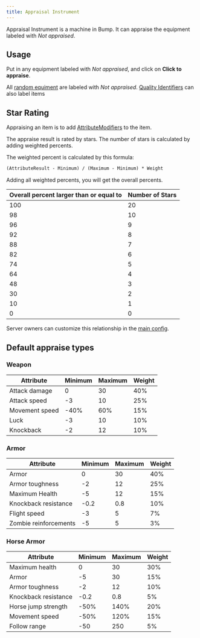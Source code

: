 ```yaml
---
title: Appraisal Instrument
---
```


Appraisal Instrument is a machine in Bump. It can appraise the equipment labeled with *Not appraised*.

## Usage

Put in any equipment labeled with *Not appraised*, and click on **Click to appraise**.

All [random equiment](../items/random-equipment) are labeled with *Not appraised*. [Quality Identifiers](../items/quality-identifier) can also label items

## Star Rating

Appraising an item is to add [AttributeModifiers](https://hub.spigotmc.org/javadocs/spigot/org/bukkit/attribute/AttributeModifier.html) to the item.

The appraise result is rated by stars. The number of stars is calculated by adding weighted percents.

The weighted percent is calculated by this formula:

```txt
(AttributeResult - Minimum) / (Maximum - Minimum) * Weight
```

Adding all weighted percents, you will get the overall percents.

| Overall percent larger than or equal to | Number of Stars |
| --------------------------------------- | --------------- |
| 100                                     | 20              |
| 98                                      | 10              |
| 96                                      | 9               |
| 92                                      | 8               |
| 88                                      | 7               |
| 82                                      | 6               |
| 74                                      | 5               |
| 64                                      | 4               |
| 48                                      | 3               |
| 30                                      | 2               |
| 10                                      | 1               |
| 0                                       | 0               |

Server owners can customize this relationship in the [main config](../settings/main-config).

## Default appraise types

### Weapon

| Attribute | Minimum | Maximum | Weight |
| --------- | ------- | ------- | ------ |
| Attack damage | 0       | 30      | 40%    |
| Attack speed | -3      | 10      | 25%    |
| Movement speed | -40%    | 60%     | 15%    |
| Luck | -3      | 10      | 10%    |
| Knockback | -2      | 12      | 10%    |

### Armor

| Attribute | Minimum | Maximum | Weight |
| --------- | ------- | ------- | ------ |
| Armor     | 0       | 30      | 40%    |
| Armor toughness | -2      | 12      | 25%    |
| Maximum Health    | -5      | 12      | 15%    |
| Knockback resistance | -0.2    | 0.8     | 10%    |
| Flight speed | -3      | 5       | 7%     |
| Zombie reinforcements | -5      | 5       | 3%     |

### Horse Armor

| Attribute | Minimum | Maximum | Weight |
| --------- | ------- | ------- | ------ |
| Maximum health    | 0       | 30      | 30%    |
| Armor     | -5      | 30      | 15%    |
| Armor toughness | -2      | 12      | 10%    |
| Knockback resistance | -0.2    | 0.8     | 5%     |
| Horse jump strength | -50%    | 140%    | 20%    |
| Movement speed | -50%    | 120%    | 15%    |
| Follow range | -50     | 250     | 5%     |
